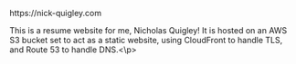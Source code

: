 <p> https://nick-quigley.com </p>
<p>This is a resume website for me, Nicholas Quigley! It is hosted on an AWS S3 bucket set to act as a static website, using CloudFront to handle TLS, and Route 53 to handle DNS.<\p>
